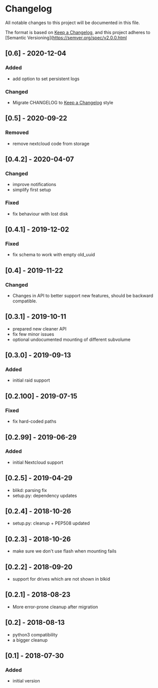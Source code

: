 # Changelog
All notable changes to this project will be documented in this file.

The format is based on [Keep a Changelog](https://keepachangelog.com/en/1.0.0/),
and this project adheres to [Semantic Versioning](https://semver.org/spec/v2.0.0.html

## [0.6] - 2020-12-04
### Added
- add option to set persistent logs

### Changed
- Migrate CHANGELOG to [Keep a Changelog](https://keepachangelog.com/en/1.0.0/) style

## [0.5] - 2020-09-22
### Removed
- remove nextcloud code from storage

## [0.4.2] - 2020-04-07
### Changed
- improve notifications
- simplify first setup

### Fixed
- fix behaviour with lost disk

## [0.4.1] - 2019-12-02
### Fixed
- fix schema to work with empty old_uuid

## [0.4] - 2019-11-22
### Changed
- Changes in API to better support new features, should be backward compatible.

## [0.3.1] - 2019-10-11

- prepared new cleaner API
- fix few minor issues
- optional undocumented mounting of different subvolume

## [0.3.0] - 2019-09-13
### Added
- initial raid support

## [0.2.100] - 2019-07-15
### Fixed
- fix hard-coded paths

## [0.2.99] - 2019-06-29
### Added
- initial Nextcloud support

## [0.2.5] - 2019-04-29

- blikd: parsing fix
- setup.py: dependency updates

## [0.2.4] - 2018-10-26

- setup.py: cleanup + PEP508 updated

## [0.2.3] - 2018-10-26

- make sure we don't use flash when mounting fails

## [0.2.2] - 2018-09-20

- support for drives which are not shown in blkid

## [0.2.1] - 2018-08-23

- More error-prone cleanup after migration

## [0.2] - 2018-08-13

- python3 compatibility
- a bigger cleanup

## [0.1] - 2018-07-30
### Added
- initial version
